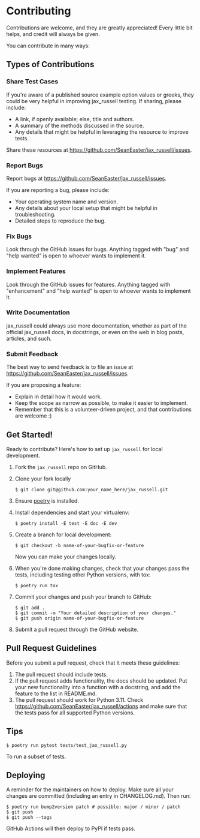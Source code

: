 # Contributing

Contributions are welcome, and they are greatly appreciated! Every little bit
helps, and credit will always be given.

You can contribute in many ways:

## Types of Contributions

### Share Test Cases

If you're aware of a published source example option values or greeks, they could be very helpful in improving jax_russell testing. If sharing, please include:

* A link, if openly available; else, title and authors.
* A summary of the methods discussed in the source.
* Any details that might be helpful in leveraging the resource to improve tests.

Share these resources at https://github.com/SeanEaster/jax_russell/issues.

### Report Bugs

Report bugs at https://github.com/SeanEaster/jax_russell/issues.

If you are reporting a bug, please include:

* Your operating system name and version.
* Any details about your local setup that might be helpful in troubleshooting.
* Detailed steps to reproduce the bug.

### Fix Bugs

Look through the GitHub issues for bugs. Anything tagged with "bug" and "help
wanted" is open to whoever wants to implement it.

### Implement Features

Look through the GitHub issues for features. Anything tagged with "enhancement"
and "help wanted" is open to whoever wants to implement it.

### Write Documentation

jax_russell could always use more documentation, whether as part of the
official jax_russell docs, in docstrings, or even on the web in blog posts,
articles, and such.

### Submit Feedback

The best way to send feedback is to file an issue at https://github.com/SeanEaster/jax_russell/issues.

If you are proposing a feature:

* Explain in detail how it would work.
* Keep the scope as narrow as possible, to make it easier to implement.
* Remember that this is a volunteer-driven project, and that contributions
  are welcome :)

## Get Started!

Ready to contribute? Here's how to set up `jax_russell` for local development.

1. Fork the `jax_russell` repo on GitHub.
2. Clone your fork locally

    ```
    $ git clone git@github.com:your_name_here/jax_russell.git
    ```

3. Ensure [poetry](https://python-poetry.org/docs/) is installed.
4. Install dependencies and start your virtualenv:

    ```
    $ poetry install -E test -E doc -E dev
    ```

5. Create a branch for local development:

    ```
    $ git checkout -b name-of-your-bugfix-or-feature
    ```

    Now you can make your changes locally.

6. When you're done making changes, check that your changes pass the
   tests, including testing other Python versions, with tox:

    ```
    $ poetry run tox
    ```

7. Commit your changes and push your branch to GitHub:

    ```
    $ git add .
    $ git commit -m "Your detailed description of your changes."
    $ git push origin name-of-your-bugfix-or-feature
    ```

8. Submit a pull request through the GitHub website.

## Pull Request Guidelines

Before you submit a pull request, check that it meets these guidelines:

1. The pull request should include tests.
2. If the pull request adds functionality, the docs should be updated. Put
   your new functionality into a function with a docstring, and add the
   feature to the list in README.md.
3. The pull request should work for Python 3.11. Check
   https://github.com/SeanEaster/jax_russell/actions
   and make sure that the tests pass for all supported Python versions.

## Tips

```
$ poetry run pytest tests/test_jax_russell.py
```

To run a subset of tests.


## Deploying

A reminder for the maintainers on how to deploy.
Make sure all your changes are committed (including an entry in CHANGELOG.md).
Then run:

```
$ poetry run bump2version patch # possible: major / minor / patch
$ git push
$ git push --tags
```

GitHub Actions will then deploy to PyPI if tests pass.
